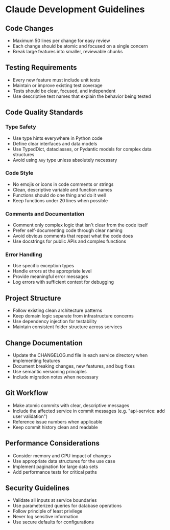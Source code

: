 # Claude Development Guidelines

## Code Changes
- Maximum 50 lines per change for easy review
- Each change should be atomic and focused on a single concern
- Break large features into smaller, reviewable chunks

## Testing Requirements
- Every new feature must include unit tests
- Maintain or improve existing test coverage
- Tests should be clear, focused, and independent
- Use descriptive test names that explain the behavior being tested

## Code Quality Standards

### Type Safety
- Use type hints everywhere in Python code
- Define clear interfaces and data models
- Use TypedDict, dataclasses, or Pydantic models for complex data structures
- Avoid using `Any` type unless absolutely necessary

### Code Style
- No emojis or icons in code comments or strings
- Clean, descriptive variable and function names
- Functions should do one thing and do it well
- Keep functions under 20 lines when possible

### Comments and Documentation
- Comment only complex logic that isn't clear from the code itself
- Prefer self-documenting code through clear naming
- Avoid obvious comments that repeat what the code does
- Use docstrings for public APIs and complex functions

### Error Handling
- Use specific exception types
- Handle errors at the appropriate level
- Provide meaningful error messages
- Log errors with sufficient context for debugging

## Project Structure
- Follow existing clean architecture patterns
- Keep domain logic separate from infrastructure concerns
- Use dependency injection for testability
- Maintain consistent folder structure across services

## Change Documentation
- Update the CHANGELOG.md file in each service directory when implementing features
- Document breaking changes, new features, and bug fixes
- Use semantic versioning principles
- Include migration notes when necessary

## Git Workflow
- Make atomic commits with clear, descriptive messages
- Include the affected service in commit messages (e.g. "api-service: add user validation")
- Reference issue numbers when applicable
- Keep commit history clean and readable

## Performance Considerations
- Consider memory and CPU impact of changes
- Use appropriate data structures for the use case
- Implement pagination for large data sets
- Add performance tests for critical paths

## Security Guidelines
- Validate all inputs at service boundaries
- Use parameterized queries for database operations
- Follow principle of least privilege
- Never log sensitive information
- Use secure defaults for configurations
